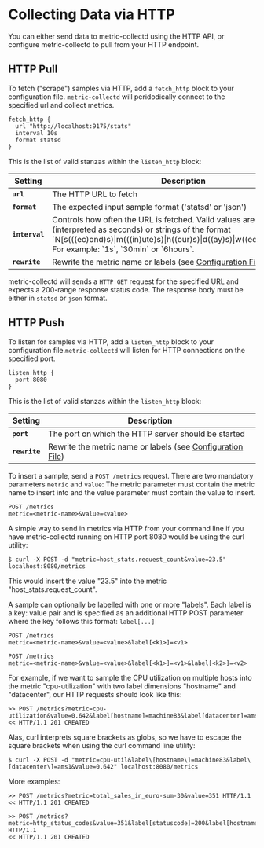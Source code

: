 Collecting Data via HTTP
========================

You can either send data to metric-collectd using the HTTP API, or configure
metric-collectd to pull from your HTTP endpoint.


HTTP Pull
---------

To fetch ("scrape") samples via HTTP, add a `fetch_http` block to your configuration
file. `metric-collectd` will peridodically connect to the specified url and
collect metrics.

    fetch_http {
      url "http://localhost:9175/stats"
      interval 10s
      format statsd
    }

This is the list of valid stanzas within the `listen_http` block:

<table>
  <thead>
    <tr>
      <th>Setting</th>
      <th>Description</th>
    </tr>
  </thead>
  <tbody>
    <tr>
      <td><code><strong>url</strong></code></td>
      <td>The HTTP URL to fetch</td>
    </tr>
    <tr>
      <td><code><strong>format</strong></code></td>
      <td>The expected input sample format ('statsd' or 'json')</td>
    </tr>
    <tr>
      <td><code><strong>interval</strong></code></td>
      <td>Controls how often the URL is fetched. Valid values are any number (interpreted as seconds) or strings of the format
`N[s(((ec)ond)s)|m(((in)ute)s)|h((our)s)|d((ay)s)|w((eek)s)|y((ear)s)]`. For
example: `1s`, `30min` or `6hours`.</td>
    </tr>
    <tr>
      <td><code><strong>rewrite</strong></code></td>
      <td>Rewrite the metric name or labels (see <a href="/documentation/configuration-file#rewrite">Configuration File</a>)</td>
    </tr>
  </tbody>
</table>

metric-collectd will sends a `HTTP GET` request for the specified URL and expects
a 200-range response status code. The response body must be either in `statsd`
or `json` format.


HTTP Push
---------

To listen for samples via HTTP, add a `listen_http` block to your configuration
file.`metric-collectd` will listen for HTTP connections on the specified port.

    listen_http {
      port 8080
    }

This is the list of valid stanzas within the `listen_http` block:

<table>
  <thead>
    <tr>
      <th>Setting</th>
      <th>Description</th>
    </tr>
  </thead>
  <tbody>
    <tr>
      <td><code><strong>port</strong></code></td>
      <td>The port on which the HTTP server should be started</td>
    </tr>
    <tr>
      <td><code><strong>rewrite</strong></code></td>
      <td>Rewrite the metric name or labels (see <a href="/documentation/configuration-file#rewrite">Configuration File</a>)</td>
    </tr>
  </tbody>
</table>

To insert a sample, send a `POST /metrics` request. There are two mandatory
parameters `metric` and `value`: The metric parameter must contain the metric
name to insert into and the value parameter must contain the value to insert.

    POST /metrics
    metric=<metric-name>&value=<value>

A simple way to send in metrics via HTTP from your command line if you have
metric-collectd running on HTTP port 8080 would be using the curl utility:

    $ curl -X POST -d "metric=host_stats.request_count&value=23.5" localhost:8080/metrics

This would insert the value "23.5" into the metric "host_stats.request_count".

A sample can optionally be labelled with one or more "labels". Each label is a
key: value pair and is specified as an additional HTTP POST parameter where the
key follows this format: `label[...]`

    POST /metrics
    metric=<metric-name>&value=<value>&label[<k1>]=<v1>

    POST /metrics
    metric=<metric-name>&value=<value>&label[<k1>]=<v1>&label[<k2>]=<v2>

For example, if we want to sample the CPU utilization on multiple hosts into
the metric "cpu-utilization" with two label dimensions "hostname" and "datacenter",
our HTTP requests should look like this:

    >> POST /metrics?metric=cpu-utilization&value=0.642&label[hostname]=machine83&label[datacenter]=ams1
    << HTTP/1.1 201 CREATED

Alas, curl interprets square brackets as globs, so we have to escape the square
brackets when using the curl command line utility:

    $ curl -X POST -d "metric=cpu-util&label\[hostname\]=machine83&label\[datacenter\]=ams1&value=0.642" localhost:8080/metrics

More examples:

    >> POST /metrics?metric=total_sales_in_euro-sum-30&value=351 HTTP/1.1
    << HTTP/1.1 201 CREATED

    >> POST /metrics?metric=http_status_codes&value=351&label[statuscode]=200&label[hostname]=myhost1 HTTP/1.1
    << HTTP/1.1 201 CREATED

